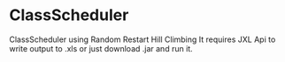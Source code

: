 # ClassScheduler
ClassScheduler using Random Restart Hill Climbing
It requires JXL Api to write output to .xls or just download .jar and run it.
